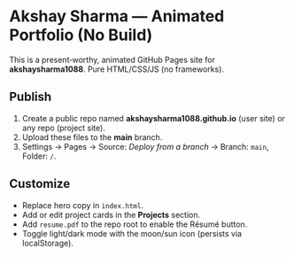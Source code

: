 # Akshay Sharma — Animated Portfolio (No Build)

This is a present‑worthy, animated GitHub Pages site for **akshaysharma1088**. Pure HTML/CSS/JS (no frameworks).

## Publish
1. Create a public repo named **akshaysharma1088.github.io** (user site) or any repo (project site).
2. Upload these files to the **main** branch.
3. Settings → Pages → Source: *Deploy from a branch* → Branch: `main`, Folder: `/`.

## Customize
- Replace hero copy in `index.html`.
- Add or edit project cards in the **Projects** section.
- Add `resume.pdf` to the repo root to enable the Résumé button.
- Toggle light/dark mode with the moon/sun icon (persists via localStorage).
